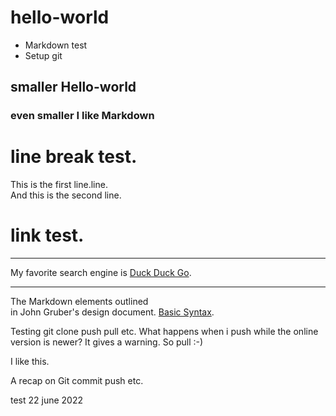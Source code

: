 # hello-world
* Markdown test
* Setup git

## smaller Hello-world

### even smaller I like Markdown

# line break test.

This is the first line.line.    
And this is the second line.

# link test.
***
My favorite search engine is [Duck Duck Go](https://duckduckgo.com).
***
The Markdown elements outlined  
in John Gruber's design document. [Basic Syntax](https://www.markdownguide.org/basic-syntax/).

Testing git clone push pull etc.
What happens when i push while the online version is newer?
It gives a warning. So pull :-)

I like this.

A recap on Git commit push etc.

test 22 june 2022
